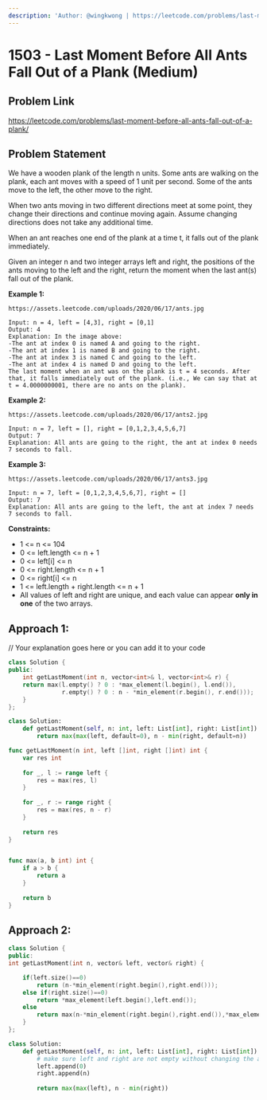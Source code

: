 ```yaml
---
description: 'Author: @wingkwong | https://leetcode.com/problems/last-moment-before-all-ants-fall-out-of-a-plank/'
---
```


# 1503 - Last Moment Before All Ants Fall Out of a Plank (Medium)

## Problem Link

https://leetcode.com/problems/last-moment-before-all-ants-fall-out-of-a-plank/

## Problem Statement

We have a wooden plank of the length n units. Some ants are walking on the plank, each ant moves with a speed of 1 unit per second. Some of the ants move to the left, the other move to the right.

When two ants moving in two different directions meet at some point, they change their directions and continue moving again. Assume changing directions does not take any additional time.

When an ant reaches one end of the plank at a time t, it falls out of the plank immediately.

Given an integer n and two integer arrays left and right, the positions of the ants moving to the left and the right, return the moment when the last ant(s) fall out of the plank.

**Example 1:**

```
https://assets.leetcode.com/uploads/2020/06/17/ants.jpg

Input: n = 4, left = [4,3], right = [0,1]
Output: 4
Explanation: In the image above:
-The ant at index 0 is named A and going to the right.
-The ant at index 1 is named B and going to the right.
-The ant at index 3 is named C and going to the left.
-The ant at index 4 is named D and going to the left.
The last moment when an ant was on the plank is t = 4 seconds. After that, it falls immediately out of the plank. (i.e., We can say that at t = 4.0000000001, there are no ants on the plank).
```

**Example 2:**

```
https://assets.leetcode.com/uploads/2020/06/17/ants2.jpg

Input: n = 7, left = [], right = [0,1,2,3,4,5,6,7]
Output: 7
Explanation: All ants are going to the right, the ant at index 0 needs 7 seconds to fall.
```

**Example 3:**

```
https://assets.leetcode.com/uploads/2020/06/17/ants3.jpg

Input: n = 7, left = [0,1,2,3,4,5,6,7], right = []
Output: 7
Explanation: All ants are going to the left, the ant at index 7 needs 7 seconds to fall.
```

**Constraints:**

* 1 <= n <= 104
* 0 <= left.length <= n + 1
* 0 <= left[i] <= n
* 0 <= right.length <= n + 1
* 0 <= right[i] <= n
* 1 <= left.length + right.length <= n + 1
* All values of left and right are unique, and each value can appear **only in one** of the two arrays.

## Approach 1: <One-liner>

// Your explanation goes here or you can add it to your code

<Tabs>
<TabItem value="cpp" label="C++">
<SolutionAuthor name="@WaqarTabish2807"/>

```cpp
class Solution {
public:
    int getLastMoment(int n, vector<int>& l, vector<int>& r) {
	return max(l.empty() ? 0 : *max_element(l.begin(), l.end()),
			   r.empty() ? 0 : n - *min_element(r.begin(), r.end()));
    }
};
```

</TabItem>
<TabItem value="py" label="Python">
<SolutionAuthor name="@WaqarTabish2807"/>

```py
class Solution:
    def getLastMoment(self, n: int, left: List[int], right: List[int]) -> int:
        return max(max(left, default=0), n - min(right, default=n))
```

</TabItem>
<TabItem value="go" label="Go">
<SolutionAuthor name="@wingkwong"/>

```go
func getLastMoment(n int, left []int, right []int) int {
    var res int
    
    for _, l := range left {
        res = max(res, l)
    }
    
    for _, r := range right {
        res = max(res, n - r)
    }
    
    return res
}


func max(a, b int) int {
    if a > b {
        return a
    }
    
    return b
}

```

</TabItem>
</Tabs>

## Approach 2: 

<Tabs>
<TabItem value="cpp" label="C++">
<SolutionAuthor name="@WaqarTabish2807"/>

```cpp
class Solution {
public:
int getLastMoment(int n, vector& left, vector& right) {

    if(left.size()==0)
        return (n-*min_element(right.begin(),right.end()));
    else if(right.size()==0)
        return *max_element(left.begin(),left.end());
    else
        return max(n-*min_element(right.begin(),right.end()),*max_element(left.begin(),left.end()));
    }
};
```

</TabItem>
<TabItem value="py" label="Python">
<SolutionAuthor name="@WaqarTabish2807"/>

```py
class Solution:
    def getLastMoment(self, n: int, left: List[int], right: List[int]) -> int:
		# make sure left and right are not empty without changing the answer
        left.append(0)
        right.append(n)        
        
        return max(max(left), n - min(right))
```

</TabItem>
</Tabs>
